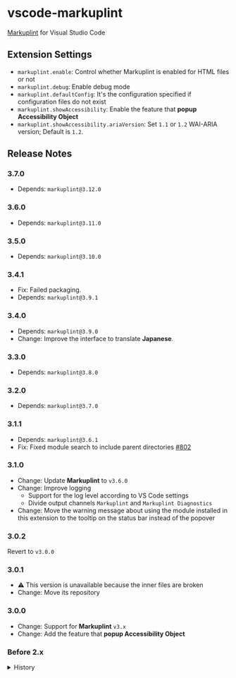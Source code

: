 # vscode-markuplint

[Markuplint](https://markuplint.dev) for Visual Studio Code

## Extension Settings

- `markuplint.enable`: Control whether Markuplint is enabled for HTML files or not
- `markuplint.debug`: Enable debug mode
- `markuplint.defaultConfig`: It's the configuration specified if configuration files do not exist
- `markuplint.showAccessibility`: Enable the feature that **popup Accessibility Object**
- `markuplint.showAccessibility.ariaVersion`: Set `1.1` or `1.2` WAI-ARIA version; Default is `1.2`.

## Release Notes
### 3.7.0

- Depends: `markuplint@3.12.0`

### 3.6.0

- Depends: `markuplint@3.11.0`
### 3.5.0

- Depends: `markuplint@3.10.0`

### 3.4.1

- Fix: Failed packaging.
- Depends: `markuplint@3.9.1`

### 3.4.0

- Depends: `markuplint@3.9.0`
- Change: Improve the interface to translate **Japanese**.

### 3.3.0

- Depends: `markuplint@3.8.0`

### 3.2.0

- Depends: `markuplint@3.7.0`

### 3.1.1

- Depends: `markuplint@3.6.1`
- Fix: Fixed module search to include parent directories [#802](https://github.com/markuplint/markuplint/pull/802)

### 3.1.0

- Change: Update **Markuplint** to `v3.6.0`
- Change: Improve logging
  - Support for the log level according to VS Code settings
  - Divide output channels `Markuplint` and `Markuplint Diagnostics`
- Change: Move the warning message about using the module installed in this extension to the tooltip on the status bar instead of the popover

### 3.0.2

Revert to `v3.0.0`

### 3.0.1

- :warning: This version is unavailable because the inner files are broken
- Change: Move its repository

### 3.0.0

- Change: Support for **Markuplint** `v3.x`
- Change: Add the feature that **popup Accessibility Object**

### Before 2.x

<details>
<summary>History</summary>

### 2.2.1

- Fix: Mis-resolving a target path for Windows.

### 2.2.0

- Change: Supports `Smarty` format. (Needs `@markuplint/smarty-parser`)
- Fix: The evaluation stops if thrown an error

### 2.1.1

- Fix: Did not run when changing a document

### 2.1.0

- Fix: Crash when no-installed markuplint
- Change: Default loading version `2.x`
- Change: Add the setting `markuplint.defaultConfig`
- Change: Add the setting `markuplint.debug`
- Change: Make it possible to edit the setting per langages

### 2.0.3

- Change: Output the `reason`.
- Change: Supports the `info` severity.
- Change: Improve debug logs.

### 2.0.2

- Change: Improve to debounce the execution.

### 2.0.0

- Change: Support for markuplint v2.x.

### 1.10.1

- Fix: The schema path.

### 1.10.0

- change: Support for `.astro` file and `@markuplint/astro-parser`
- update: dependencies

### 1.9.2

- Fix: The schema path.

### 1.9.1

- Fix: The repository path.

### 1.9.0

- update: Supported JSX Parser and JavaScript/TypeScript file.

### 1.8.0

- update: Supported some new languages/templates.

### 1.7.0

- update: Default [markuplint](https://github.com/markuplint/markuplint) version v1.0.0

### 1.6.0

- update: Default [markuplint](https://github.com/markuplint/markuplint) version v1.0.0-alpha.57
- change: Added default configuration

### 1.3.0

- update: Default [markuplint](https://github.com/markuplint/markuplint) version v1.0.0-alpha.53
- change: Added languages to support

### 1.2.0

- update: Default [markuplint](https://github.com/markuplint/markuplint) version v1.0.0-alpha.45
- change: Support for `.pug` file and `@markuplint/pug-parser`

### 1.1.0

- update: Default [markuplint](https://github.com/markuplint/markuplint) version v1.0.0-alpha.19
- change: Support for `.vue` file and `@markuplint/vue-parser`

### 1.0.0

- update: Default [markuplint](https://github.com/markuplint/markuplint) version v1.0.0-alpha

### 0.8.0

- change: Notify message when markuplint could not be found in the node_modules of the workspace.
- change: Show version of markuplint to status bar.

### 0.7.0

- change: Support for `.vue` file on Vue.js
- update: Default [markuplint](https://github.com/YusukeHirao/markuplint) version [v0.21.0](https://github.com/YusukeHirao/markuplint/releases/tag/v0.21.0)

### 0.6.0

- update: Default [markuplint](https://github.com/YusukeHirao/markuplint) version [v0.16.2](https://github.com/YusukeHirao/markuplint/releases/tag/v0.16.2)

### 0.5.1

- bugfix: Fix importing module error.

### 0.5.0

- change: Importing module [markuplint](https://github.com/YusukeHirao/markuplint) from node_modules on current working directory automatically
- update: Default [markuplint](https://github.com/YusukeHirao/markuplint) version [v0.14.0](https://github.com/YusukeHirao/markuplint/releases/tag/v0.14.0)

### 0.4.0

- update module [markuplint](https://github.com/YusukeHirao/markuplint) [v0.12.0](https://github.com/YusukeHirao/markuplint/releases/tag/v0.12.0)

### 0.3.0

- update module [markuplint](https://github.com/YusukeHirao/markuplint) [v0.11.0-beta.2](https://github.com/YusukeHirao/markuplint/releases/tag/v0.11.0-beta.2)

### 0.2.0

- update module [markuplint](https://github.com/YusukeHirao/markuplint) [v0.9.0](https://github.com/YusukeHirao/markuplint/releases/tag/v0.9.0)

### 0.1.1

- update module [markuplint](https://github.com/YusukeHirao/markuplint) [v0.7.0](https://github.com/YusukeHirao/markuplint/releases/tag/v0.7.0)

### 0.1.0

Trial release

</details>
